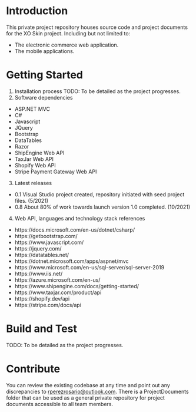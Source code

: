 # Introduction 
This private project repository houses source code and project documents for the XO Skin project. 
Including but not limited to:

<ul>
<li>The electronic commerce web application.</li> 
<li>The mobile applications.</li>
</ul>

# Getting Started
1.	Installation process
TODO: To be detailed as the project progresses.
2.	Software dependencies

<ul>
<li>ASP.NET MVC</li>
<li>C#</li>
<li>Javascript</li>
<li>JQuery</li>
<li>Bootstrap</li>
<li>DataTables</li>
<li>Razor</li>
<li>ShipEngine Web API</li>
<li>TaxJar Web API</li>
<li>Shopify Web API</li>
<li>Stripe Payment Gateway Web API</li>
</ul>

3.	Latest releases

<ul>
<li>0.1 Visual Studio project created, repository initiated with seed project files. (5/2021)</li>
<li>0.8 About 80% of work towards launch version 1.0 completed. (10/2021)</li>
</ul>

4.	Web API, languages and technology stack references

<ul>
<li>https://docs.microsoft.com/en-us/dotnet/csharp/</li>
<li>https://getbootstrap.com/</li>
<li>https://www.javascript.com/</li>
<li>https://jquery.com/</li>
<li>https://datatables.net/</li>
<li>https://dotnet.microsoft.com/apps/aspnet/mvc</li>
<li>https://www.microsoft.com/en-us/sql-server/sql-server-2019</li>
<li>https://www.iis.net/</li>
<li>https://azure.microsoft.com/en-us/</li>
<li>https://www.shipengine.com/docs/getting-started/</li>
<li>https://www.taxjar.com/product/api</li>
<li>https://shopify.dev/api</li>
<li>https://stripe.com/docs/api</li>
</ul>

# Build and Test
TODO: To be detailed as the project progresses. 
# Contribute
You can review the existing codebase at any time and point out any discrepancies to rperezrosario@outlook.com.
There is a ProjectDocuments folder that can be used as a general private repository for project documents accessible to all team members.